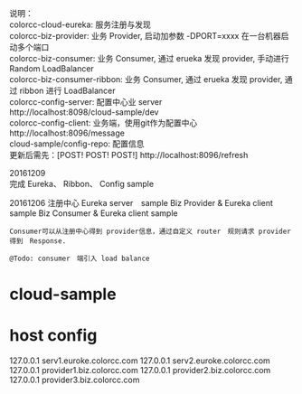 说明：   
	colorcc-cloud-eureka:  服务注册与发现     
	colorcc-biz-provider:  业务 Provider, 启动加参数   -DPORT=xxxx 在一台机器启动多个端口   
	colorcc-biz-consumer:  业务 Consumer, 通过  erueka 发现 provider, 手动进行 Random LoadBalancer  
	colorcc-biz-consumer-ribbon: 业务 Consumer, 通过  erueka 发现 provider, 通过 ribbon 进行  LoadBalancer   
	colorcc-config-server: 		配置中心业 server   
			http://localhost:8098/cloud-sample/dev   
	colorcc-config-client: 		业务端，使用git作为配置中心    
			http://localhost:8096/message    
	cloud-sample/config-repo:  配置信息     
			更新后需先：[POST! POST! POST!]  http://localhost:8096/refresh    
	

20161209  
	完成 Eureka、 Ribbon、 Config  sample   

20161206
	注册中心 Eureka server　sample
	Biz Provider & Eureka client sample
	Biz Consumer & Eureka client sample
	
	Consumer可以从注册中心得到 provider信息，通过自定义 router　规则请求 provider得到　Response.
	
	@Todo: consumer　端引入 load balance

# cloud-sample


# host config
127.0.0.1       serv1.euroke.colorcc.com
127.0.0.1       serv2.euroke.colorcc.com
127.0.0.1       provider1.biz.colorcc.com
127.0.0.1       provider2.biz.colorcc.com
127.0.0.1       provider3.biz.colorcc.com
